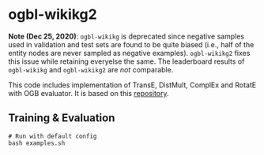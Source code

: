 # ogbl-wikikg2

**Note (Dec 25, 2020)**: `ogbl-wikikg` is deprecated since negative samples used in validation and test sets are found to be quite biased (i.e., half of the entity nodes are never sampled as negative examples). `ogbl-wikikg2` fixes this issue while retaining everyelse the same. The leaderboard results of `ogbl-wikikg` and `ogbl-wikikg2` are *not* comparable. 

This code includes implementation of TransE, DistMult, ComplEx and RotatE with OGB evaluator. It is based on this [repository](https://github.com/DeepGraphLearning/KnowledgeGraphEmbedding).

## Training & Evaluation

```
# Run with default config
bash examples.sh
```